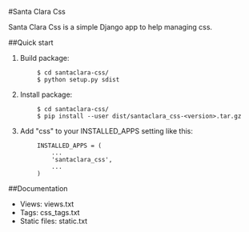 #Santa Clara Css

Santa Clara Css is a simple Django app to help managing css. 

##Quick start

1. Build package:
```
        $ cd santaclara-css/
        $ python setup.py sdist
```

2. Install package:
```
        $ cd santaclara-css/
        $ pip install --user dist/santaclara_css-<version>.tar.gz
```

3. Add "css" to your INSTALLED_APPS setting like this:
```
        INSTALLED_APPS = (
            ...
            'santaclara_css',
            ...
        )
```

##Documentation

- Views: views.txt
- Tags:  css_tags.txt
- Static files: static.txt
